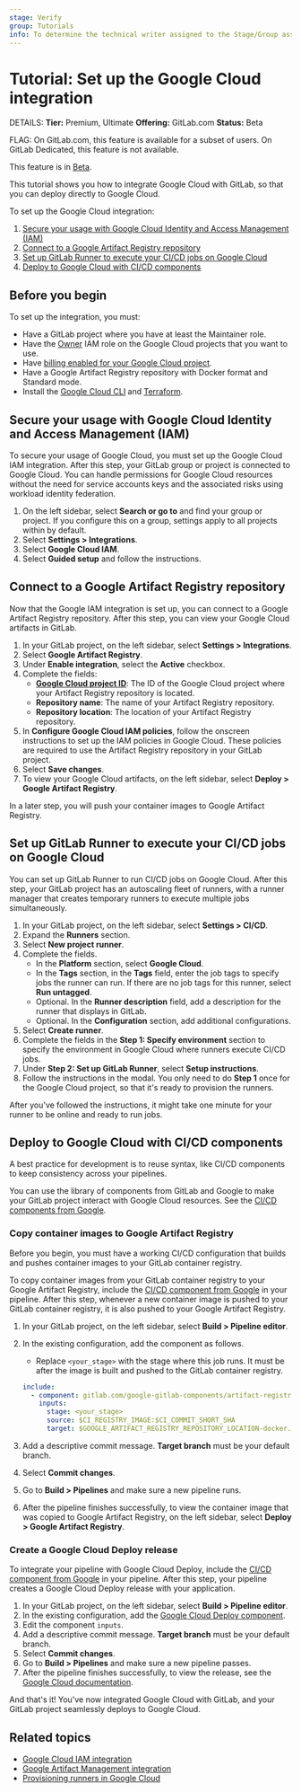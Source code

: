 ```yaml
---
stage: Verify
group: Tutorials
info: To determine the technical writer assigned to the Stage/Group associated with this page, see https://handbook.gitlab.com/handbook/product/ux/technical-writing/#assignments
---
```


# Tutorial: Set up the Google Cloud integration

DETAILS:
**Tier:** Premium, Ultimate
**Offering:** GitLab.com
**Status:** Beta

FLAG:
On GitLab.com, this feature is available for a subset of users.
On GitLab Dedicated, this feature is not available.

This feature is in [Beta](../../policy/experiment-beta-support.md).

This tutorial shows you how to integrate Google Cloud with GitLab,
so that you can deploy directly to Google Cloud.

To set up the Google Cloud integration:

1. [Secure your usage with Google Cloud Identity and Access Management (IAM)](#secure-your-usage-with-google-cloud-identity-and-access-management-iam)
1. [Connect to a Google Artifact Registry repository](#connect-to-a-google-artifact-registry-repository)
1. [Set up GitLab Runner to execute your CI/CD jobs on Google Cloud](#set-up-gitlab-runner-to-execute-your-cicd-jobs-on-google-cloud)
1. [Deploy to Google Cloud with CI/CD components](#deploy-to-google-cloud-with-cicd-components)

## Before you begin

To set up the integration, you must:

- Have a GitLab project where you have at least the Maintainer role.
- Have the [Owner](https://cloud.google.com/iam/docs/understanding-roles#owner) IAM role on the
   Google Cloud projects that you want to use.
- Have [billing enabled for your Google Cloud project](https://cloud.google.com/billing/docs/how-to/verify-billing-enabled#confirm_billing_is_enabled_on_a_project).
- Have a Google Artifact Registry repository with Docker format and Standard mode.
- Install the [Google Cloud CLI](https://cloud.google.com/sdk/docs/install)
   and [Terraform](https://developer.hashicorp.com/terraform/install).

## Secure your usage with Google Cloud Identity and Access Management (IAM)

To secure your usage of Google Cloud, you must set up the Google Cloud IAM integration.
After this step, your GitLab group or project is connected to Google Cloud. You can handle permissions for
Google Cloud resources without the need for service accounts keys and the associated risks using workload identity federation.

1. On the left sidebar, select **Search or go to** and find your group or project. If you configure this on a group, settings apply to all projects within by default.
1. Select **Settings > Integrations**.
1. Select **Google Cloud IAM**.
1. Select **Guided setup** and follow the instructions.

## Connect to a Google Artifact Registry repository

Now that the Google IAM integration is set up, you can connect to a Google Artifact Registry repository.
After this step, you can view your Google Cloud artifacts in GitLab.

1. In your GitLab project, on the left sidebar, select **Settings > Integrations**.
1. Select **Google Artifact Registry**.
1. Under **Enable integration**, select the **Active** checkbox.
1. Complete the fields:
   - **[Google Cloud project ID](https://cloud.google.com/resource-manager/docs/creating-managing-projects#identifying_projects)**:
   The ID of the Google Cloud project where your Artifact Registry repository is located.
   - **Repository name**: The name of your Artifact Registry repository.
   - **Repository location**: The location of your Artifact Registry repository.
1. In **Configure Google Cloud IAM policies**, follow the onscreen instructions
   to set up the IAM policies in Google Cloud. These policies are required to use the
   Artifact Registry repository in your GitLab project.
1. Select **Save changes**.
1. To view your Google Cloud artifacts, on the left sidebar,
   select **Deploy > Google Artifact Registry**.

In a later step, you will push your container images to Google Artifact Registry.

## Set up GitLab Runner to execute your CI/CD jobs on Google Cloud

You can set up GitLab Runner to run CI/CD jobs on Google Cloud.
After this step, your GitLab project has an autoscaling fleet of runners, with
a runner manager that creates temporary runners to execute multiple jobs simultaneously.

1. In your GitLab project, on the left sidebar, select **Settings > CI/CD**.
1. Expand the **Runners** section.
1. Select **New project runner**.
1. Complete the fields.
   - In the **Platform** section, select **Google Cloud**.
   - In the **Tags** section, in the **Tags** field, enter the job tags to specify jobs the runner can run.
      If there are no job tags for this runner, select **Run untagged**.
   - Optional. In the **Runner description** field, add a description for the runner
      that displays in GitLab.
   - Optional. In the **Configuration** section, add additional configurations.
1. Select **Create runner**.
1. Complete the fields in the **Step 1: Specify environment** section to specify the environment in
   Google Cloud where runners execute CI/CD jobs.
1. Under **Step 2: Set up GitLab Runner**, select **Setup instructions**.
1. Follow the instructions in the modal. You only need to do **Step 1** once for the Google Cloud project, so that it's ready to provision the runners.

After you've followed the instructions, it might take one minute for your runner to be online and ready to run jobs.

## Deploy to Google Cloud with CI/CD components

A best practice for development is to reuse syntax, like CI/CD components to keep consistency across your pipelines.

You can use the library of components from GitLab and Google to make your GitLab project
interact with Google Cloud resources.
See the [CI/CD components from Google](https://gitlab.com/google-gitlab-components).

### Copy container images to Google Artifact Registry

Before you begin, you must have a working CI/CD configuration that builds and pushes container
images to your GitLab container registry.

To copy container images from your GitLab container registry to your Google Artifact Registry,
include the [CI/CD component from Google](https://gitlab.com/explore/catalog/google-gitlab-components/artifact-registry)
in your pipeline.
After this step, whenever a new container image is pushed to your GitLab container registry,
it is also pushed to your Google Artifact Registry.

1. In your GitLab project, on the left sidebar, select **Build > Pipeline editor**.
1. In the existing configuration, add the component as follows.
   - Replace `<your_stage>` with the stage where this job runs.
     It must be after the image is built and pushed to the GitLab container registry.

   ```yaml
   include:
     - component: gitlab.com/google-gitlab-components/artifact-registry/upload-artifact-registry@main
       inputs:
         stage: <your_stage>
         source: $CI_REGISTRY_IMAGE:$CI_COMMIT_SHORT_SHA
         target: $GOOGLE_ARTIFACT_REGISTRY_REPOSITORY_LOCATION-docker.pkg.dev/$GOOGLE_ARTIFACT_REGISTRY_PROJECT_ID/$GOOGLE_ARTIFACT_REGISTRY_REPOSITORY_NAME/$CI_PROJECT_NAME:$CI_COMMIT_SHORT_SHA
   ```

1. Add a descriptive commit message. **Target branch** must be your default branch.
1. Select **Commit changes**.
1. Go to **Build > Pipelines** and make sure a new pipeline runs.
1. After the pipeline finishes successfully, to view the container image that was copied to Google Artifact Registry,
   on the left sidebar, select **Deploy > Google Artifact Registry**.

### Create a Google Cloud Deploy release

To integrate your pipeline with Google Cloud Deploy, include the [CI/CD component from Google](https://gitlab.com/explore/catalog/google-gitlab-components/cloud-deploy) in your pipeline.
After this step, your pipeline creates a Google Cloud Deploy release with your application.

1. In your GitLab project, on the left sidebar, select **Build > Pipeline editor**.
1. In the existing configuration, add the [Google Cloud Deploy component](https://gitlab.com/explore/catalog/google-gitlab-components/cloud-deploy).
1. Edit the component `inputs`.
1. Add a descriptive commit message. **Target branch** must be your default branch.
1. Select **Commit changes**.
1. Go to **Build > Pipelines** and make sure a new pipeline passes.
1. After the pipeline finishes successfully, to view the release,
   see the [Google Cloud documentation](https://cloud.google.com/deploy/docs/view-release).

And that's it! You've now integrated Google Cloud with GitLab, and your GitLab project seamlessly
deploys to Google Cloud.

## Related topics

- [Google Cloud IAM integration](../../integration/google_cloud_iam.md)
- [Google Artifact Management integration](../../user/project/integrations/google_artifact_management.md)
- [Provisioning runners in Google Cloud](../../ci/runners/provision_runners_google_cloud.md)
